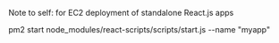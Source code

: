 Note to self: for EC2 deployment of standalone React.js apps

pm2 start node_modules/react-scripts/scripts/start.js --name "myapp"